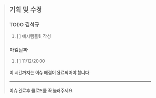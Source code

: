 > ## 기획 및 수정
> 
> 
> ### TODO 김석규
> 1. [ ]  예시탬플릿 작성
> 
> ### 마감날짜
>
> 1. [ ] 11/12/20:00
>
> #### 이 시간까지는 이슈 해결이 완료되어야 합니다
>
>-----------------------------------
> #### 이슈 완료후 클로즈를 꼭 눌러주세요
